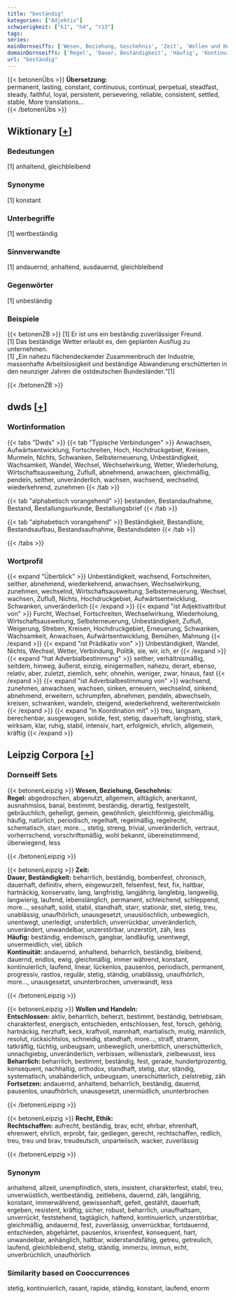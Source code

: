 ```yaml
---
title: "beständig"
kategorien: ["Adjektiv"]
schwierigkeit: ["k1", "h4", "r13"]
tags:
series:
mainDornseiffs: ['Wesen, Beziehung, Geschehnis', 'Zeit', 'Wollen und Handeln', 'Recht, Ethik']
domainDornseiffs: ['Regel', 'Dauer, Beständigkeit', 'Häufig', 'Kontinuität', 'Entschlossen', 'Beharrlich', 'Fortsetzen', 'Rechtschaffen']
url: "beständig"
---
```


{{< betonenÜbs >}}
**Übersetzung:**  
permanent, lasting, constant, continuous, continual, perpetual, steadfast, steady, faithful, loyal, persistent, persevering, reliable, consistent, settled, stable, More translations...  
{{< /betonenÜbs >}}

## Wiktionary [[+](https://de.wiktionary.org/wiki/beständig)]

### Bedeutungen
[1] anhaltend, gleichbleibend  

### Synonyme
[1] konstant  

### Unterbegriffe
[1] wertbeständig  

### Sinnverwandte
[1] andauernd, anhaltend, ausdauernd, gleichbleibend  

### Gegenwörter
[1] unbeständig  

### Beispiele
{{< betonenZB >}}
[1] Er ist uns ein beständig zuverlässiger Freund.  
[1] Das beständige Wetter erlaubt es, den geplanten Ausflug zu unternehmen.  
[1] „Ein nahezu flächendeckender Zusammenbruch der Industrie, massenhafte Arbeitslosigkeit und beständige Abwanderung erschütterten in den neunziger Jahren die ostdeutschen Bundesländer.“[1]  

{{< /betonenZB >}}


## dwds [[+](https://www.dwds.de/wb/beständig)]

### Wortinformation
{{< tabs "Dwds" >}}
{{< tab "Typische Verbindungen" >}}
Anwachsen, Aufwärtsentwicklung, Fortschreiten, Hoch, Hochdruckgebiet, Kreisen, Murmeln, Nichts, Schwanken, Selbsterneuerung, Unbeständigkeit, Wachsamkeit, Wandel, Wechsel, Wechselwirkung, Wetter, Wiederholung, Wirtschaftsausweitung, Zufluß, abnehmend, anwachsen, gleichmäßig, pendeln, seither, unveränderlich, wachsen, wachsend, wechselnd, wiederkehrend, zunehmen
{{< /tab >}}

{{< tab "alphabetisch vorangehend" >}}
bestanden, Bestandaufnahme, Bestand, Bestallungsurkunde, Bestallungsbrief
{{< /tab >}}

{{< tab "alphabetisch vorangehend" >}}
Beständigkeit, Bestandliste, Bestandsaufbau, Bestandsaufnahme, Bestandsdaten
{{< /tab >}}

{{< /tabs >}}

### Wortprofil
{{< expand "Überblick" >}} Unbeständigkeit, wachsend, Fortschreiten, seither, abnehmend, wiederkehrend, anwachsen, Wechselwirkung, zunehmen, wechselnd, Wirtschaftsausweitung, Selbsterneuerung, Wechsel, wachsen, Zufluß, Nichts, Hochdruckgebiet, Aufwärtsentwicklung, Schwanken, unveränderlich {{< /expand >}}
{{< expand "ist Adjektivattribut von" >}} Furcht, Wechsel, Fortschreiten, Wechselwirkung, Wiederholung, Wirtschaftsausweitung, Selbsterneuerung, Unbeständigkeit, Zufluß, Weigerung, Streben, Kreisen, Hochdruckgebiet, Erneuerung, Schwanken, Wachsamkeit, Anwachsen, Aufwärtsentwicklung, Bemühen, Mahnung {{< /expand >}}
{{< expand "ist Prädikativ von" >}} Unbeständigkeit, Wandel, Nichts, Wechsel, Wetter, Verbindung, Politik, sie, wir, ich, er {{< /expand >}}
{{< expand "hat Adverbialbestimmung" >}} seither, verhältnismäßig, seitdem, hinweg, äußerst, einzig, einigermaßen, nahezu, derart, ebenso, relativ, aber, zuletzt, ziemlich, sehr, ohnehin, weniger, zwar, hinaus, fast {{< /expand >}}
{{< expand "ist Adverbialbestimmung von" >}} wachsend, zunehmen, anwachsen, wachsen, sinken, erneuern, wechselnd, sinkend, abnehmend, erweitern, schrumpfen, abnehmen, pendeln, abwechseln, kreisen, schwanken, wandeln, steigend, wiederkehrend, weiterentwickeln {{< /expand >}}
{{< expand "in Koordination mit" >}} treu, langsam, berechenbar, ausgewogen, solide, fest, stetig, dauerhaft, langfristig, stark, wirksam, klar, ruhig, stabil, intensiv, hart, erfolgreich, ehrlich, allgemein, kräftig {{< /expand >}}

## Leipzig Corpora [[+](https://corpora.uni-leipzig.de/en/res?word=beständig&corpusId=deu_newscrawl-public_2018)]

### Dornseiff Sets
{{< betonenLeipzig >}}
**Wesen, Beziehung, Geschehnis:**  
**Regel:** abgedroschen, abgenutzt, allgemein, alltäglich, anerkannt, ausnahmslos, banal, bestimmt, beständig, derartig, festgestellt, gebräuchlich, geheiligt, gemein, gewöhnlich, gleichförmig, gleichmäßig, häufig, natürlich, periodisch, regelhaft, regelmäßig, regelrecht, schematisch, starr, more..., stetig, streng, trivial, unveränderlich, vertraut, vorherrschend, vorschriftsmäßig, wohl bekannt, übereinstimmend, überwiegend, less  

{{< /betonenLeipzig >}}


{{< betonenLeipzig >}}
**Zeit:**  
**Dauer, Beständigkeit:** beharrlich, beständig, bombenfest, chronisch, dauerhaft, definitiv, ehern, eingewurzelt, felsenfest, fest, fix, haltbar, hartnäckig, konservativ, lang, langfristig, langjährig, langlebig, langweilig, langwierig, laufend, lebenslänglich, permanent, schleichend, schleppend, more..., sesshaft, solid, stabil, standhaft, starr, stationär, stet, stetig, treu, unablässig, unaufhörlich, unausgesetzt, unauslöschlich, unbeweglich, unentwegt, unerledigt, unsterblich, unverrückbar, unveränderlich, unverändert, unwandelbar, unzerstörbar, unzerstört, zäh, less  
**Häufig:** beständig, endemisch, gangbar, landläufig, unentwegt, unvermeidlich, viel, üblich  
**Kontinuität:** andauernd, anhaltend, beharrlich, beständig, bleibend, dauernd, endlos, ewig, gleichmäßig, immer während, konstant, kontinuierlich, laufend, linear, lückenlos, pausenlos, periodisch, permanent, progressiv, rastlos, regulär, stetig, ständig, unablässig, unaufhörlich, more..., unausgesetzt, ununterbrochen, unverwandt, less  

{{< /betonenLeipzig >}}


{{< betonenLeipzig >}}
**Wollen und Handeln:**  
**Entschlossen:** aktiv, beharrlich, beherzt, bestimmt, beständig, betriebsam, charakterfest, energisch, entschieden, entschlossen, fest, forsch, gehörig, hartnäckig, herzhaft, keck, kraftvoll, mannhaft, martialisch, mutig, männlich, resolut, rücksichtslos, schneidig, standhaft, more..., straff, stramm, tatkräftig, tüchtig, unbeugsam, unbeweglich, unerbittlich, unerschütterlich, unnachgiebig, unveränderlich, verbissen, willensstark, zielbewusst, less  
**Beharrlich:** beharrlich, bestimmt, beständig, fest, gerade, hundertprozentig, konsequent, nachhaltig, orthodox, standhaft, stetig, stur, ständig, systematisch, unabänderlich, unbeugsam, unerschütterlich, zielstrebig, zäh  
**Fortsetzen:** andauernd, anhaltend, beharrlich, beständig, dauernd, pausenlos, unaufhörlich, unausgesetzt, unermüdlich, ununterbrochen  

{{< /betonenLeipzig >}}


{{< betonenLeipzig >}}
**Recht, Ethik:**  
**Rechtschaffen:** aufrecht, beständig, brav, echt, ehrbar, ehrenhaft, ehrenwert, ehrlich, erprobt, fair, gediegen, gerecht, rechtschaffen, redlich, treu, treu und brav, treudeutsch, unparteiisch, wacker, zuverlässig  

{{< /betonenLeipzig >}}

### Synonym
anhaltend, allzeit, unempfindlich, stets, insistent, charakterfest, stabil, treu, unverwüstlich, wertbeständig, zeitlebens, dauernd, zäh, langjährig, konstant, immerwährend, gewissenhaft, gefeit, gestählt, dauerhaft, ergeben, resistent, kräftig, sicher, robust, beharrlich, unaufhaltsam, unverrückt, feststehend, tagtäglich, haftend, kontinuierlich, unzerstörbar, gleichmäßig, andauernd, fest, zuverlässig, unverrückbar, fortdauernd, entschieden, abgehärtet, pausenlos, krisenfest, konsequent, hart, unwandelbar, anhänglich, haltbar, widerstandsfähig, getreu, getreulich, laufend, gleichbleibend, stetig, ständig, immerzu, immun, echt, unverbrüchlich, unaufhörlich


### Similarity based on Cooccurrences
stetig, kontinuierlich, rasant, rapide, ständig, konstant, laufend, enorm


